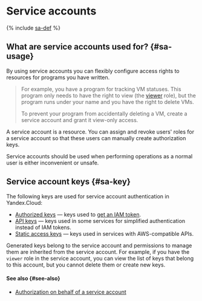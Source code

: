 # Service accounts

{% include [sa-def](../../_includes_service/sa-def.md) %}

## What are service accounts used for? {#sa-usage}

By using service accounts you can flexibly configure access rights to resources for programs you have written.

> For example, you have a program for tracking VM statuses. This program only needs to have the right to view (the [viewer](../access-control/roles.md#viewer) role), but the program runs under your name and you have the right to delete VMs.
>
> To prevent your program from accidentally deleting a VM, create a service account and grant it view-only access.

A service account is a resource. You can assign and revoke users' roles for a service account so that these users can manually create authorization keys.

Service accounts should be used when performing operations as a normal user is either inconvenient or unsafe.

## Service account keys {#sa-key}

The following keys are used for service account authentication in Yandex.Cloud:

* [Authorized keys](../authorization/key.md) — keys used to [get an IAM token](../../operations/iam-token/create-for-sa.md).
* [API keys](../authorization/api-key.md) — keys used in some services for simplified authentication instead of IAM tokens.
* [Static access keys](../authorization/access-key.md) — keys used in services with AWS-compatible APIs.

Generated keys belong to the service account and permissions to manage them are inherited from the service account. For example, if you have the `viewer` role in the service account, you can view the list of keys that belong to this account, but you cannot delete them or create new keys.

#### See also {#see-also}

- [Authorization on behalf of a service account](../authorization/index.md#sa)

